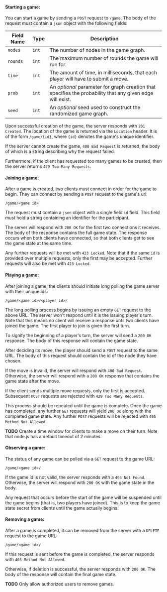 #### Starting a game:
You can start a game by sending a `POST` request to `/game`.
The body of the request must contain a `json` object with the following fields:

Field Name | Type | Description
-|-|-
`nodes` | `int` | The number of nodes in the game graph.
`rounds` | `int` | The maximum number of rounds the game will run for.
`time` | `int` | The amount of time, in milliseconds, that each player will have to submit a move.
`prob` | `int` | An *optional* parameter for graph creation that specifies the probability that any given edge will exist.
`seed` | `int` | An *optional* seed used to construct the randomized game graph.

Upon successful creation of the game, the server responds with `201 Created`. The location of the game is returned via the `Location` header. It is of the form `/game/{id}`, where `{id}` denotes the game's unique identifier.

If the server cannot create the game, `400 Bad Request` is returned, the body of which is a string describing why the request failed.

Furthermore, if the client has requested too many games to be created, then the server returns `429 Too Many Requests`.

#### Joining a game:
After a game is created, two clients must connect in order for the game to begin.
They can connect by sending a `POST` request to the game's url:
```
/game/<game id>
```
The request must contain a `json` object with a single field `id` field. This field must hold a string containing an identifier for the participant.

The server will respond with `200 OK` for the first two connections it receives. The body of the response contains the full game state.
The response occurs when both clients have connected, so that both clients get to see the game state at the same time.

Any further requests will be met with `423 Locked`.
Note that if the same `id` is provided over multiple requests, only the first may be accepted. Further requests will also be met with `423 Locked`.


#### Playing a game:
After joining a game, the clients should initiate long polling the game server with their unique ids:
```
/game/<game id>/<player id>/
```

The long polling process begins by issuing an empty `GET` request to the above URL.
The server won't respond until it is the issuing player's turn.
Note that this means no client will receive a response until two clients have joined the game.
The first player to join is given the first turn.

To signify the beginning of a player's turn, the server will send a `200 OK` response.
The body of this response will contain the game state.

After deciding its move, the player should send a `POST` request to the same URL.
The body of this request should contain the id of the node they have chosen.

If the move is invalid, the server will respond with `400 Bad Request`.
Otherwise, the server will respond with a `200 OK` response that contains the game state after the move.

If the client sends multiple move requests, only the first is accepted.
Subsequent `POST` requests are rejected with `429 Too Many Requests`.

This process should be repeated until the game is complete.
Once the game has completed, any further `GET` requests will yield `200 OK` along with the completed game state.
Any further `POST` requests will be rejected with `405 Method Not Allowed`.

**TODO**
Create a time window for clients to make a move on their turn.
Note that node.js has a default timeout of 2 minutes.

#### Observing a game:
The status of any game can be polled via a `GET` request to the game URL:
```
/game/<game id>/
```
If the game id is not valid, the server responds with a `404 Not Found`.
Otherwise, the server will respond with `200 OK` with the game state in the body.

Any request that occurs before the start of the game will be suspended until the game begins (that is, two players have joined).
This is to keep the game state secret from clients until the game actually begins.

#### Removing a game:
After a game is completed, it can be removed from the server with a `DELETE` request to the game URL:
```
/game/<game id>/
```

If this request is sent before the game is completed, the server responds with `405 Method Not Allowed`.

Otherwise, if deletion is successful, the server responds with `200 OK`. The body of the response will contain the final game state.

**TODO**
Only allow authorized users to remove games.
